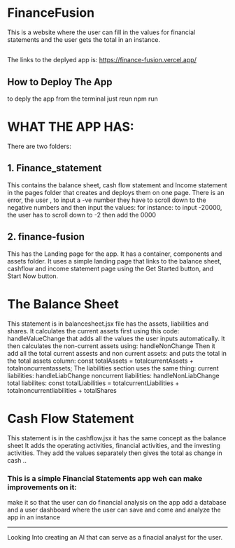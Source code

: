 # FinanceFusion
This is a website where the user can fill in the values for financial statements and the user gets the total in an instance.

## 
The links to the deplyed app is: https://finance-fusion.vercel.app/

## How to Deploy The App
to deply the app from the terminal just reun
npm run

# WHAT THE APP HAS:
There are two folders:
 ## 1. Finance_statement
 This contains the balance sheet, cash flow statement and Income statement in the pages folder that creates and deploys them on one page.
 There is an error, the user , to input a -ve number they have to scroll down to the negative numbers and then input the values:
 for instance:
 to input -20000, the user has to scroll down to -2 then add the 0000

## 2. finance-fusion
This has the Landing page for the app. It has a container, components and assets folder.
It uses a simple landing page that links to the balance sheet, cashflow and income statement page using the Get Started button, and Start Now button.

# The Balance Sheet
This statement is in balancesheet.jsx file has the assets, liabilities and shares.
It calculates the current assets first using this code:
  handleValueChange that adds all the values the user inputs automatically.
It then calculates the non-current assets using:
  handleNonChange 
Then it add all the total current assests and non current assets:
 and puts the total in the total assets column:
 const totalAssets = totalcurrentAssets + totalnoncurrentassets;
The liabilities section uses the same thing:
current liabilities: handleLiabChange 
noncurrent liabilities: handleNonLiabChange
total liabilites: const totalLiabilities = totalcurrentLiabilities + totalnoncurrentliabilities + totalShares 

# Cash Flow Statement
This statement is in the cashflow.jsx it has the same concept as the balance sheet
It adds the operating activities, financial activities, and the investing activities.
They add the values separately then gives the total as change in cash ..

### This is a simple Financial Statements app weh can make improvements on it:
 make it so that the user can do financial analysis on the app
 add a database and a user dashboard where the user can save and come and analyze the app in an instance

 *********************************
 Looking Into creating an AI that can serve as a finacial analyst for the user. 